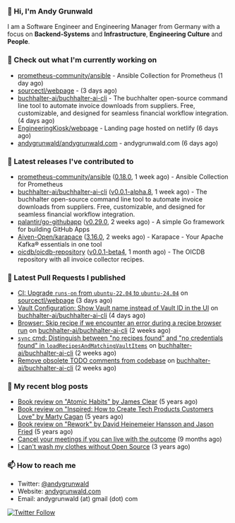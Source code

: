 ### 👋 Hi, I'm Andy Grunwald

I am a Software Engineer and Engineering Manager from Germany with a focus on **Backend-Systems** and **Infrastructure**, **Engineering Culture** and **People**.

### 👷 Check out what I'm currently working on


- [prometheus-community/ansible](https://github.com/prometheus-community/ansible) - Ansible Collection for Prometheus (1 day ago)
- [sourcectl/webpage](https://github.com/sourcectl/webpage) -  (3 days ago)
- [buchhalter-ai/buchhalter-ai-cli](https://github.com/buchhalter-ai/buchhalter-ai-cli) - The buchhalter open-source command line tool to automate invoice downloads from suppliers. Free, customizable, and designed for seamless financial workflow integration. (4 days ago)
- [EngineeringKiosk/webpage](https://github.com/EngineeringKiosk/webpage) - Landing page hosted on netlify (6 days ago)
- [andygrunwald/andygrunwald.com](https://github.com/andygrunwald/andygrunwald.com) - andygrunwald.com (6 days ago)

### 🔭 Latest releases I've contributed to


- [prometheus-community/ansible](https://github.com/prometheus-community/ansible) ([0.18.0](https://github.com/prometheus-community/ansible/releases/tag/0.18.0), 1 week ago) - Ansible Collection for Prometheus
- [buchhalter-ai/buchhalter-ai-cli](https://github.com/buchhalter-ai/buchhalter-ai-cli) ([v0.0.1-alpha.8](https://github.com/buchhalter-ai/buchhalter-ai-cli/releases/tag/v0.0.1-alpha.8), 1 week ago) - The buchhalter open-source command line tool to automate invoice downloads from suppliers. Free, customizable, and designed for seamless financial workflow integration.
- [palantir/go-githubapp](https://github.com/palantir/go-githubapp) ([v0.29.0](https://github.com/palantir/go-githubapp/releases/tag/v0.29.0), 2 weeks ago) - A simple Go framework for building GitHub Apps
- [Aiven-Open/karapace](https://github.com/Aiven-Open/karapace) ([3.16.0](https://github.com/Aiven-Open/karapace/releases/tag/3.16.0), 2 weeks ago) - Karapace - Your Apache Kafka® essentials in one tool
- [oicdb/oicdb-repository](https://github.com/oicdb/oicdb-repository) ([v0.0.1-beta4](https://github.com/oicdb/oicdb-repository/releases/tag/v0.0.1-beta4), 1 month ago) - The OICDB repository with all invoice collector recipes.

### 🔨 Latest Pull Requests I published


- [CI: Upgrade `runs-on` from `ubuntu-22.04` to `ubuntu-24.04`](https://github.com/sourcectl/webpage/pull/123) on [sourcectl/webpage](https://github.com/sourcectl/webpage) (3 days ago)
- [Vault Configuration: Show Vault name instead of Vault ID in the UI](https://github.com/buchhalter-ai/buchhalter-ai-cli/pull/118) on [buchhalter-ai/buchhalter-ai-cli](https://github.com/buchhalter-ai/buchhalter-ai-cli) (4 days ago)
- [Browser: Skip recipe if we encounter an error during a recipe browser run](https://github.com/buchhalter-ai/buchhalter-ai-cli/pull/117) on [buchhalter-ai/buchhalter-ai-cli](https://github.com/buchhalter-ai/buchhalter-ai-cli) (2 weeks ago)
- [`sync` cmd: Distinguish between &#34;no recipes found&#34; and &#34;no credentials found&#34; in `loadRecipesAndMatchingVaultItems`](https://github.com/buchhalter-ai/buchhalter-ai-cli/pull/116) on [buchhalter-ai/buchhalter-ai-cli](https://github.com/buchhalter-ai/buchhalter-ai-cli) (2 weeks ago)
- [Remove obsolete TODO comments from codebase](https://github.com/buchhalter-ai/buchhalter-ai-cli/pull/115) on [buchhalter-ai/buchhalter-ai-cli](https://github.com/buchhalter-ai/buchhalter-ai-cli) (2 weeks ago)

### 📝 My recent blog posts


- [Book review on &#34;Atomic Habits&#34; by James Clear](https://andygrunwald.com/blog/book-review-on-atomic-habits-by-james-clear/) (5 years ago)
- [Book review on &#34;Inspired: How to Create Tech Products Customers Love&#34; by Marty Cagan](https://andygrunwald.com/blog/book-review-on-inspired-how-to-create-tech-products-customers-love-by-marty-cagan/) (5 years ago)
- [Book review on &#34;Rework&#34; by David Heinemeier Hansson and Jason Fried](https://andygrunwald.com/blog/book-review-on-rework-by-david-heinemeier-hansson-and-jason-fried/) (5 years ago)
- [Cancel your meetings if you can live with the outcome](https://andygrunwald.com/blog/cancel-your-meetings-if-you-can-live-with-the-outcome/) (9 months ago)
- [I can&#39;t wash my clothes without Open Source](https://andygrunwald.com/blog/i-cant-wash-my-clothes-without-open-source/) (3 years ago)

### 📫 How to reach me

- Twitter: [@andygrunwald](https://twitter.com/andygrunwald)
- Website: [andygrunwald.com](https://andygrunwald.com)
- Email: andygrunwald (at) gmail (dot) com

[![Twitter Follow](https://img.shields.io/twitter/follow/andygrunwald?label=Follow&style=social)](https://twitter.com/andygrunwald)
